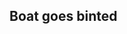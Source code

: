 ## Boat goes binted

<style>
  <style>
    .one {
      display: block;
    }
    .one:active {
      display: none;
    }
  </style>
</style>